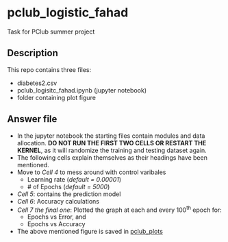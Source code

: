 # pclub_logistic_fahad
Task for PClub summer project

## Description
This repo contains three files:
- diabetes2.csv
- pclub_logisitc_fahad.ipynb (jupyter notebook)
- folder containing plot figure

## Answer file
- In the jupyter notebook the starting files contain modules and data allocation. **DO NOT RUN THE FIRST TWO CELLS OR RESTART THE KERNEL**, as it will randomize the training and testing dataset again.
- The following cells explain themselves as their headings have been mentioned.
- Move to *Cell 4* to mess around with control varibales
    - Learning rate (*default = 0.00001*)
    - \# of Epochs (*default = 5000*)
- *Cell 5*: contains the prediction model
- *Cell 6*: Accuracy calculations
- *Cell 7 the final one*: Plotted the graph   at each and every 100<sup>th</sup> epoch for:
    -  Epochs vs Error, and
    -  Epochs vs Accuracy 
- The above mentioned figure is saved in [pclub_plots](pclub_plots)

